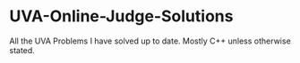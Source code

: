 # UVA-Online-Judge-Solutions

All the UVA Problems I have solved up to date. Mostly C++ unless otherwise stated.
